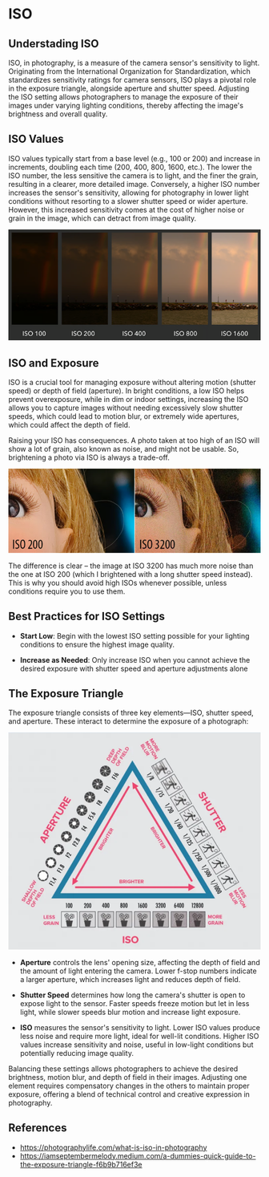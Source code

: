 # ISO

## Understading ISO

ISO, in photography, is a measure of the camera sensor's sensitivity to light. Originating from the International Organization for Standardization, which standardizes sensitivity ratings for camera sensors, ISO plays a pivotal role in the exposure triangle, alongside aperture and shutter speed. Adjusting the ISO setting allows photographers to manage the exposure of their images under varying lighting conditions, thereby affecting the image's brightness and overall quality.

## ISO Values

ISO values typically start from a base level (e.g., 100 or 200) and increase in increments, doubling each time (200, 400, 800, 1600, etc.). The lower the ISO number, the less sensitive the camera is to light, and the finer the grain, resulting in a clearer, more detailed image. Conversely, a higher ISO number increases the sensor's sensitivity, allowing for photography in lower light conditions without resorting to a slower shutter speed or wider aperture. However, this increased sensitivity comes at the cost of higher noise or grain in the image, which can detract from image quality.

![alt text](./static/iso/values.png)

## ISO and Exposure

ISO is a crucial tool for managing exposure without altering motion (shutter speed) or depth of field (aperture). In bright conditions, a low ISO helps prevent overexposure, while in dim or indoor settings, increasing the ISO allows you to capture images without needing excessively slow shutter speeds, which could lead to motion blur, or extremely wide apertures, which could affect the depth of field.

Raising your ISO has consequences. A photo taken at too high of an ISO will show a lot of grain, also known as noise, and might not be usable. So, brightening a photo via ISO is always a trade-off.

![alt text](./static/iso/noise.png)

The difference is clear – the image at ISO 3200 has much more noise than the one at ISO 200 (which I brightened with a long shutter speed instead). This is why you should avoid high ISOs whenever possible, unless conditions require you to use them.

## Best Practices for ISO Settings

- **Start Low**: Begin with the lowest ISO setting possible for your lighting conditions to ensure the highest image quality.

- **Increase as Needed**: Only increase ISO when you cannot achieve the desired exposure with shutter speed and aperture adjustments alone

## The Exposure Triangle

The exposure triangle consists of three key elements—ISO, shutter speed, and aperture. These interact to determine the exposure of a photograph:

![alt text](./static/iso/exposure_triangle.png)

- **Aperture** controls the lens' opening size, affecting the depth of field and the amount of light entering the camera. Lower f-stop numbers indicate a larger aperture, which increases light and reduces depth of field.

- **Shutter Speed** determines how long the camera's shutter is open to expose light to the sensor. Faster speeds freeze motion but let in less light, while slower speeds blur motion and increase light exposure.

- **ISO** measures the sensor's sensitivity to light. Lower ISO values produce less noise and require more light, ideal for well-lit conditions. Higher ISO values increase sensitivity and noise, useful in low-light conditions but potentially reducing image quality.

Balancing these settings allows photographers to achieve the desired brightness, motion blur, and depth of field in their images. Adjusting one element requires compensatory changes in the others to maintain proper exposure, offering a blend of technical control and creative expression in photography.

## References

- https://photographylife.com/what-is-iso-in-photography
- https://iamseptembermelody.medium.com/a-dummies-quick-guide-to-the-exposure-triangle-f6b9b716ef3e